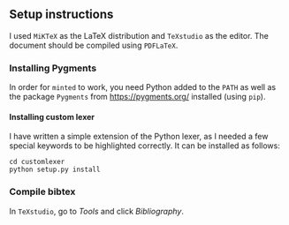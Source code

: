 ## Setup instructions

I used `MiKTeX` as the LaTeX distribution and `TeXstudio` as the editor. The document should be compiled using `PDFLaTeX`.

### Installing Pygments

In order for `minted` to work, you need Python added to the `PATH` as well as the package `Pygments` from https://pygments.org/ installed (using `pip`).

#### Installing custom lexer
I have written a simple extension of the Python lexer, as I needed a few special keywords to be highlighted correctly. It can be installed as follows:

```
cd customlexer
python setup.py install
```
### Compile bibtex

In `TeXstudio`, go to *Tools* and click *Bibliography*.
